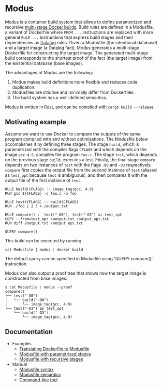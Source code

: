 # Modus

Modus is a container build system that allows to define parametrized and recursive [multi-stage Docker builds](https://docs.docker.com/develop/develop-images/multistage-build/). Build rules are defined in a Modusfile, a variant of Dockerfile where `FROM ...` instructions are replaced with more general `RULE ...` instructions that express build stages and their dependencies as [Datalog](https://en.wikipedia.org/wiki/Datalog) rules. Given a Modusfile (the intentional database) and a target image (a Datalog fact), Modus generates a multi-stage Dockerfile for constructing the target image. The generated multi-stage build corresponds to the shortest proof of the fact (the target image) from the existential database (base images).

The advantages of Modus are the following:

1. Modus makes build definitions more flexible and reduces code duplication.
2. Modusfiles are intiutive and minimally differ from Dockerfiles.
3. The build system has a well-defined semantics.

Modus is written in Rust, and can be compiled with `cargo build --release`.

## Motivating example

Assume we want to use Docker to compare the outputs of the same program compiled with and without optimizations. The Modusfile below accomplishes it by defining three stages. The stage `build`, which is parametrized with the compiler flags `CFLAGS` and which depends on the image `gcc:4.9`, compiles the program `foo.c`. The stage `test`, which depends on the previous stage `build`, executes a test. Finally, the final stage `compare` depends on two instances of `test` with the flags `-O0` and `-O3` respectively. `compare` first copies the output file from the second instance of `test` (aliased as `test_opt` because `test` is ambiguous), and then compares it with the output file of the first instance of `test`. 

    RULE build(CFLAGS) :- image_tag(gcc, 4.9)
    RUN gcc ${CFLAGS} -c foo.c -o foo

    RULE test(CFLAGS) :- build(CFLAGS)
    RUN ./foo 1 2 3 > /output.txt

    RULE compare() :- test("-O0"), test("-O3") as test_opt
    COPY --from=test_opt /output.txt /output_opt.txt
    RUN diff /output.txt /output_opt.txt

    QUERY compare()

This build can be executed by running 

    cat Modusfile | modus | docker build -

The default query can be specified in Modusfile using 'QUERY compare()' instruction.

Modus can also output a proof tree that shows how the target image is constructed from base images:

    $ cat Modusfile | modus --proof
    compare()
    ├── test("-O0")
    │   └── build("-O0")
    │       └── image_tag(gcc, 4.9)
    └── test("-O3") as test_opt
        └── build("-O3")
            └── image_tag(gcc, 4.9)
   
## Documentation

- Examples
  - [Translating Dockerfile to Modusfile](doc/example-nullary-stages.md)
  - [Modusfile with parametrised stages](doc/example-parametrized-stages.md)
  - [Modusfile with recursive stages](doc/example-recursive-stages.md)
- Manual
  - [Modusfile syntax](doc/manual-modusfile-syntax.md)
  - [Modusfile semantics](doc/manual-modusfile-semantics.md)
  - [Command-line tool](doc/manual-command-line-tool.md)